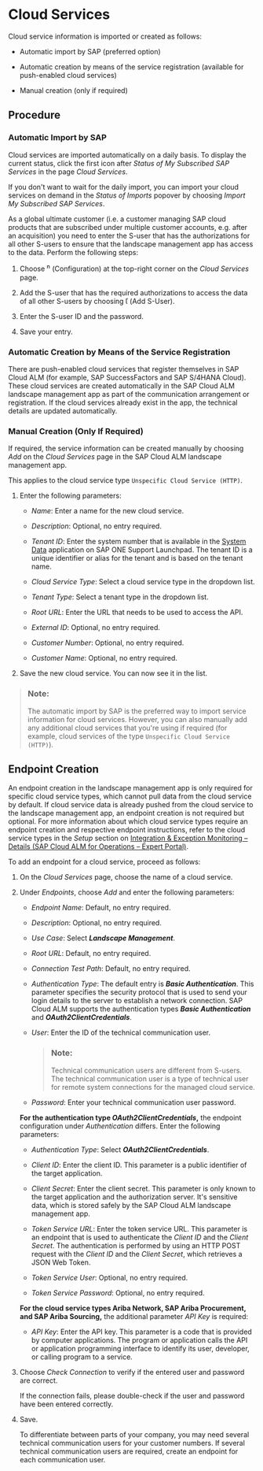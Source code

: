 <!-- loiod5f36cc72b4443f6abfa95f6e1a17782 -->

<link rel="stylesheet" type="text/css" href="../css/sap-icons.css"/>

# Cloud Services



Cloud service information is imported or created as follows:

-   Automatic import by SAP \(preferred option\)

-   Automatic creation by means of the service registration \(available for push-enabled cloud services\)

-   Manual creation \(only if required\)




<a name="loiod5f36cc72b4443f6abfa95f6e1a17782__section_x25_tz4_n4b"/>

## Procedure



### Automatic Import by SAP

Cloud services are imported automatically on a daily basis. To display the current status, click the first icon after *Status of My Subscribed SAP Services* in the page *Cloud Services*.

If you don't want to wait for the daily import, you can import your cloud services on demand in the *Status of Imports* popover by choosing *Import My Subscribed SAP Services*.

As a global ultimate customer \(i.e. a customer managing SAP cloud products that are subscribed under multiple customer accounts, e.g. after an acquisition\) you need to enter the S-user that has the authorizations for all other S-users to ensure that the landscape management app has access to the data. Perform the following steps:

1.  Choose <span style="font-size:16px;"><span class="SAP-icons"></span></span> \(Configuration\) at the top-right corner on the *Cloud Services* page.

2.  Add the S-user that has the required authorizations to access the data of all other S-users by choosing <span class="SAP-icons"></span> \(Add S-User\).

3.  Enter the S-user ID and the password.

4.  Save your entry.




### Automatic Creation by Means of the Service Registration

There are push-enabled cloud services that register themselves in SAP Cloud ALM \(for example, SAP SuccessFactors and SAP S/4HANA Cloud\). These cloud services are created automatically in the SAP Cloud ALM landscape management app as part of the communication arrangement or registration. If the cloud services already exist in the app, the technical details are updated automatically.



### Manual Creation \(Only If Required\)

If required, the service information can be created manually by choosing *Add* on the *Cloud Services* page in the SAP Cloud ALM landscape management app.

This applies to the cloud service type `Unspecific Cloud Service (HTTP)`.

1.  Enter the following parameters:

    -   *Name*: Enter a name for the new cloud service.

    -   *Description*: Optional, no entry required.

    -   *Tenant ID*: Enter the system number that is available in the [System Data](https://launchpad.support.sap.com/#/systemdata) application on SAP ONE Support Launchpad. The tenant ID is a unique identifier or alias for the tenant and is based on the tenant name.

    -   *Cloud Service Type*: Select a cloud service type in the dropdown list.

    -   *Tenant Type*: Select a tenant type in the dropdown list.

    -   *Root URL*: Enter the URL that needs to be used to access the API.

    -   *External ID*: Optional, no entry required.

    -   *Customer Number*: Optional, no entry required.

    -   *Customer Name*: Optional, no entry required.


2.  Save the new cloud service. You can now see it in the list.


> ### Note:  
> The automatic import by SAP is the preferred way to import service information for cloud services. However, you can also manually add any additional cloud services that you're using if required \(for example, cloud services of the type `Unspecific Cloud Service (HTTP)`\).



<a name="loiod5f36cc72b4443f6abfa95f6e1a17782__section_b4p_rvs_1pb"/>

## Endpoint Creation

An endpoint creation in the landscape management app is only required for specific cloud service types, which cannot pull data from the cloud service by default. If cloud service data is already pushed from the cloud service to the landscape management app, an endpoint creation is not required but optional. For more information about which cloud service types require an endpoint creation and respective endpoint instructions, refer to the cloud service types in the *Setup* section on [Integration & Exception Monitoring – Details \(SAP Cloud ALM for Operations – Expert Portal\)](https://support.sap.com/en/alm/sap-cloud-alm/operations/expert-portal/integration-monitoring/int-mon-setup-support.html).

To add an endpoint for a cloud service, proceed as follows:

1.  On the *Cloud Services* page, choose the name of a cloud service.

2.  Under *Endpoints*, choose *Add* and enter the following parameters:

    -   *Endpoint Name*: Default, no entry required.

    -   *Description*: Optional, no entry required.

    -   *Use Case*: Select ***Landscape Management***.

    -   *Root URL*: Default, no entry required.

    -   *Connection Test Path*: Default, no entry required.

    -   *Authentication Type*: The default entry is ***Basic Authentication***. This parameter specifies the security protocol that is used to send your login details to the server to establish a network connection. SAP Cloud ALM supports the authentication types ***Basic Authentication*** and ***OAuth2ClientCredentials***.

    -   *User*: Enter the ID of the technical communication user.

        > ### Note:  
        > Technical communication users are different from S-users. The technical communication user is a type of technical user for remote system connections for the managed cloud service.

    -   *Password*: Enter your technical communication user password.


    **For the authentication type ***OAuth2ClientCredentials***,** the endpoint configuration under *Authentication* differs. Enter the following parameters:

    -   *Authentication Type*: Select ***OAuth2ClientCredentials***.

    -   *Client ID*: Enter the client ID. This parameter is a public identifier of the target application.

    -   *Client Secret*: Enter the client secret. This parameter is only known to the target application and the authorization server. It's sensitive data, which is stored safely by the SAP Cloud ALM landscape management app.

    -   *Token Service URL*: Enter the token service URL. This parameter is an endpoint that is used to authenticate the *Client ID* and the *Client Secret*. The authentication is performed by using an HTTP POST request with the *Client ID* and the *Client Secret*, which retrieves a JSON Web Token.

    -   *Token Service User*: Optional, no entry required.

    -   *Token Service Password*: Optional, no entry required.


    **For the cloud service types Ariba Network, SAP Ariba Procurement, and SAP Ariba Sourcing,** the additional parameter *API Key* is required:

    -   *API Key*: Enter the API key. This parameter is a code that is provided by computer applications. The program or application calls the API or application programming interface to identify its user, developer, or calling program to a service.


3.  Choose *Check Connection* to verify if the entered user and password are correct.

    If the connection fails, please double-check if the user and password have been entered correctly.

4.  Save.

    To differentiate between parts of your company, you may need several technical communication users for your customer numbers. If several technical communication users are required, create an endpoint for each communication user.


